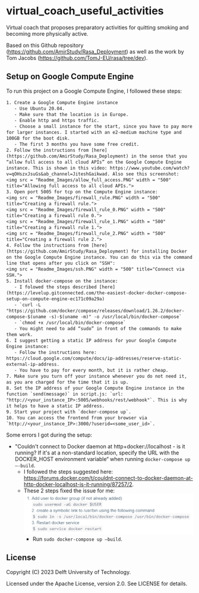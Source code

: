 # virtual_coach_useful_activities
Virtual coach that proposes preparatory activities for quitting smoking and becoming more physically active.


Based on this Github repository (https://github.com/AmirStudy/Rasa_Deployment) as well as the work by Tom Jacobs (https://github.com/TomJ-EU/rasa/tree/dev).


## Setup on Google Compute Engine

To run this project on a Google Compute Engine, I followed these steps:

	1. Create a Google Compute Engine instance 
	   - Use Ubuntu 20.04.
	   - Make sure that the location is in Europe.
	   - Enable http and https traffic.
	   - Choose a small instance for the start, since you have to pay more for larger instances. I started with an e2-medium machine type and 100GB for the boot disk.
	   - The first 3 months you have some free credit.
	2. Follow the instructions from [here](https://github.com/AmirStudy/Rasa_Deployment) in the sense that you “allow full access to all cloud APIs” on the Google Compute Engine instance. This is shown in this video: https://www.youtube.com/watch?v=qOHszxJsuGs&ab_channel=JiteshGaikwad. Also see this screenshot:
	<img src = "Readme_Images/allow_full_access.PNG" width = "500" title="Allowing full access to all cloud APIs.">
	3. Open port 5005 for tcp on the Compute Engine instance:
	<img src = "Readme_Images/firewall_rule.PNG" width = "500" title="Creating a firewall rule.">
	<img src = "Readme_Images/firewall_rule_0.PNG" width = "500" title="Creating a firewall rule 0.">
	<img src = "Readme_Images/firewall_rule_1.PNG" width = "500" title="Creating a firewall rule 1.">
	<img src = "Readme_Images/firewall_rule_2.PNG" width = "500" title="Creating a firewall rule 2.">
	4. Follow the instructions from [here](https://github.com/AmirStudy/Rasa_Deployment) for installing Docker on the Google Compute Engine instance. You can do this via the command line that opens after you click on "SSH":
	<img src = "Readme_Images/ssh.PNG" width = "500" title="Connect via SSH.">
	5. Install docker-compose on the instance:
	   - I folowed the steps described [here](https://levelup.gitconnected.com/the-easiest-docker-docker-compose-setup-on-compute-engine-ec171c09a29a)
	   - `curl -L "https://github.com/docker/compose/releases/download/1.26.2/docker-compose-$(uname -s)-$(uname -m)" -o /usr/local/bin/docker-compose`
	   - `chmod +x /usr/local/bin/docker-compose`
	   - You might need to add “sudo” in front of the commands to make them work.
	6. I suggest getting a static IP address for your Google Compute Engine instance:
	   - Follow the instructions here: https://cloud.google.com/compute/docs/ip-addresses/reserve-static-external-ip-address.
	   - You have to pay for every month, but it is rather cheap.
	7. Make sure you turn off your instance whenever you do not need it, as you are charged for the time that it is up.
	8. Set the IP address of your Google Compute Engine instance in the function `send(message)` in script.js: `url: "http://<your_instance_IP>:5005/webhooks/rest/webhook"`. This is why it helps to have a static IP address.
	9. Start your project with `docker-compose up`.
	10. You can access the frontend from your browser via `http://<your_instance_IP>:3000/?userid=<some_user_id>`.


Some errors I got during the setup:
   - "Couldn't connect to Docker daemon at http+docker://localhost - is it running? If it's at a non-standard location, specify the URL with the DOCKER_HOST environment variable“ when running `docker-compose up –-build`.
      - I followed the steps suggested here: https://forums.docker.com/t/couldnt-connect-to-docker-daemon-at-http-docker-localhost-is-it-running/87257/2.
	  - These 2 steps fixed the issue for me:
	     <img src = "Readme_Images/error_build.PNG" width = "500" title="docker-compose up --build error.">
		 - Run `sudo docker-compose up –build`. 


## License

Copyright (C) 2023 Delft University of Technology.

Licensed under the Apache License, version 2.0. See LICENSE for details.
